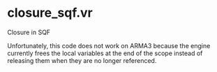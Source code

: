 # closure_sqf.vr
Closure in SQF

Unfortunately, this code does not work on ARMA3 because the engine currently frees the local 
variables at the end of the scope instead of releasing them when they are no longer referenced.